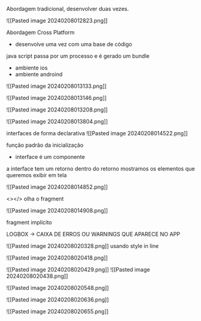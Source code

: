
Abordagem tradicional, desenvolver duas vezes.

![[Pasted image 20240208012823.png]]

Abordagem Cross Platform
- desenvolve uma vez com uma base de código

java script passa por um processo e é gerado um bundle
- ambiente ios 
- ambiente androind

![[Pasted image 20240208013133.png]]

![[Pasted image 20240208013146.png]]

![[Pasted image 20240208013208.png]]

![[Pasted image 20240208013804.png]]

interfaces de forma declarativa 
![[Pasted image 20240208014522.png]]

função padrão da inicialização

- interface é um componente

a interface tem um retorno
dentro do retorno mostramos os elementos que queremos exibir em tela

![[Pasted image 20240208014852.png]]

<></> olha o fragment

![[Pasted image 20240208014908.png]]

fragment implícito



LOGBOX -> CAIXA DE ERROS OU WARNINGS QUE APARECE NO APP

![[Pasted image 20240208020328.png]]
usando style in line

![[Pasted image 20240208020418.png]]

![[Pasted image 20240208020429.png]]
![[Pasted image 20240208020438.png]]

![[Pasted image 20240208020548.png]]

![[Pasted image 20240208020636.png]]

![[Pasted image 20240208020655.png]]


